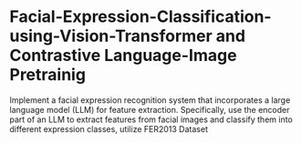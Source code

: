 # Facial-Expression-Classification-using-Vision-Transformer and Contrastive Language-Image Pretrainig
Implement a facial expression recognition system that incorporates a large language model (LLM) for feature extraction. Specifically, use the encoder part of an LLM to extract features from facial images and classify them into different expression classes, utilize FER2013 Dataset

